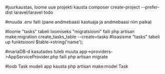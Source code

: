 #juurkaustas, loome uue projekti kausta
composer create-project --prefer-dist laravel/laravel todo

#muuda .env faili (pane andmebaasi kastuaja ja andmebaasi nim paika)

#loome "tasks" tabeli loomiseks "migratsiooni" faili
php artisan make:migration create_tasks_table --create=tasks
#lisasisme "tasks" tabeli up funktsiooni $table->string('name');

#mariaDB-d kasutades tuleb muuta app->providers->AppServiceProvider.php faili
php artisan migrate

#loob Task mudeli app kausta
php artisan make:model Task